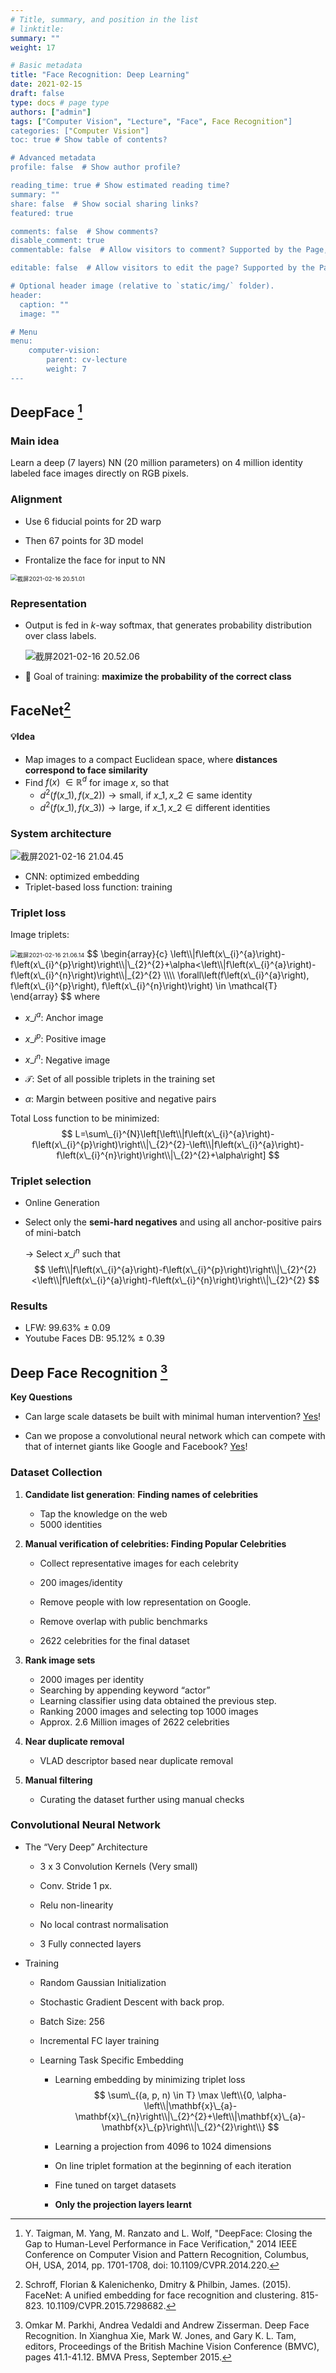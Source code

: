 ```yaml
---
# Title, summary, and position in the list
# linktitle: 
summary: ""
weight: 17

# Basic metadata
title: "Face Recognition: Deep Learning"
date: 2021-02-15
draft: false
type: docs # page type
authors: ["admin"]
tags: ["Computer Vision", "Lecture", "Face", Face Recognition"]
categories: ["Computer Vision"]
toc: true # Show table of contents?

# Advanced metadata
profile: false  # Show author profile?

reading_time: true # Show estimated reading time?
summary: ""
share: false  # Show social sharing links?
featured: true

comments: false  # Show comments?
disable_comment: true
commentable: false  # Allow visitors to comment? Supported by the Page, Post, and Docs content types.

editable: false  # Allow visitors to edit the page? Supported by the Page, Post, and Docs content types.

# Optional header image (relative to `static/img/` folder).
header:
  caption: ""
  image: ""

# Menu
menu: 
    computer-vision:
        parent: cv-lecture
        weight: 7
---
```


## DeepFace [^1]

### Main idea

Learn a deep (7 layers) NN (20 million parameters) on 4 million identity labeled face images directly on RGB pixels.

### Alignment

- Use 6 fiducial points for 2D warp
- Then 67 points for 3D model

- Frontalize the face for input to NN

<img src="https://raw.githubusercontent.com/EckoTan0804/upic-repo/master/uPic/截屏2021-02-16%2020.51.01.png" alt="截屏2021-02-16 20.51.01" style="zoom:67%;" />

### Representation

- Output is fed in $k$-way softmax, that generates probability distribution over class labels.

  ![截屏2021-02-16 20.52.06](https://raw.githubusercontent.com/EckoTan0804/upic-repo/master/uPic/截屏2021-02-16%2020.52.06.png)

- 🎯 Goal of training: **maximize the probability of the correct class**

## FaceNet[^2]

#### 💡Idea

- Map images to a compact Euclidean space, where **distances correspond to face similarity**
- Find $f(x)\ \in \mathbb{R}^d$ for image $x$, so that
  - $d^2(f(x\_1), f(x\_2)) \rightarrow \text{small}$, if $x\_1, x\_2 \in \text{same identity}$
  - $d^2(f(x\_1), f(x\_3)) \rightarrow \text{large}$, if $x\_1, x\_2 \in \text{different identities}$

### System architecture

![截屏2021-02-16 21.04.45](https://raw.githubusercontent.com/EckoTan0804/upic-repo/master/uPic/截屏2021-02-16%2021.04.45.png)

- CNN: optimized embedding
- Triplet-based loss function: training

### Triplet loss

Image triplets:

<img src="https://raw.githubusercontent.com/EckoTan0804/upic-repo/master/uPic/截屏2021-02-16%2021.06.14.png" alt="截屏2021-02-16 21.06.14" style="zoom:67%;" />
$$
\begin{array}{c}
\left\\|f\left(x\_{i}^{a}\right)-f\left(x\_{i}^{p}\right)\right\\|\_{2}^{2}+\alpha<\left\\|f\left(x\_{i}^{a}\right)-f\left(x\_{i}^{n}\right)\right\\|_{2}^{2} \\\\
\forall\left(f\left(x\_{i}^{a}\right), f\left(x\_{i}^{p}\right), f\left(x\_{i}^{n}\right)\right) \in \mathcal{T}
\end{array}
$$
where

- $x\_i^a$: Anchor image
- $x\_i^p$: Positive image
- $x\_i^n$: Negative image

- $\mathcal{T}$: Set of all possible triplets in the training set
- $\alpha$: Margin between positive and negative pairs

Total Loss function to be minimized:
$$
L=\sum\_{i}^{N}\left[\left\\|f\left(x\_{i}^{a}\right)-f\left(x\_{i}^{p}\right)\right\\|\_{2}^{2}-\left\\|f\left(x\_{i}^{a}\right)-f\left(x\_{i}^{n}\right)\right\\|\_{2}^{2}+\alpha\right]
$$

### Triplet selection

- Online Generation

- Select only the **semi-hard negatives** and using all anchor-positive pairs of mini-batch

  $\rightarrow$ Select $x\_i^n$ such that
  $$
  \left\\|f\left(x\_{i}^{a}\right)-f\left(x\_{i}^{p}\right)\right\\|\_{2}^{2}<\left\\|f\left(x\_{i}^{a}\right)-f\left(x\_{i}^{n}\right)\right\\|\_{2}^{2}
  $$

### Results

- LFW: 99.63% $\pm$ 0.09
- Youtube Faces DB: 95.12% $\pm$ 0.39



## Deep Face Recognition [^3]

**Key Questions**

- Can large scale datasets be built with minimal human intervention? [Yes](#dataset-collection)!

- Can we propose a convolutional neural network which can compete with that of internet giants like Google and Facebook? [Yes](#convolutional-neural-network)!

### Dataset Collection

1. **Candidate list generation**: **Finding names of celebrities**
   - Tap the knowledge on the web
   - 5000 identities

2. **Manual verification of celebrities: Finding Popular Celebrities**
   - Collect representative images for each celebrity 
   - 200 images/identity
   - Remove people with low representation on Google. 
   - Remove overlap with public benchmarks

   - 2622 celebrities for the final dataset
3. **Rank image sets**
   - 2000 images per identity
   - Searching by appending keyword “actor”
   - Learning classifier using data obtained the previous step. 
   - Ranking 2000 images and selecting top 1000 images 
   - Approx. 2.6 Million images of 2622 celebrities
4. **Near duplicate removal**
   - VLAD descriptor based near duplicate removal
5. **Manual filtering**
   - Curating the dataset further using manual checks

### Convolutional Neural Network

- The “Very Deep” Architecture

  - 3 x 3 Convolution Kernels (Very small) 
  - Conv. Stride 1 px.

  - Relu non-linearity

  - No local contrast normalisation
  - 3 Fully connected layers

- Training

  - Random Gaussian Initialization

  - Stochastic Gradient Descent with back prop.

  - Batch Size: 256

  - Incremental FC layer training

  - Learning Task Specific Embedding

    - Learning embedding by minimizing triplet loss
      $$
      \sum\_{(a, p, n) \in T} \max \left\\{0, \alpha-\left\\|\mathbf{x}\_{a}-\mathbf{x}\_{n}\right\\|\_{2}^{2}+\left\\|\mathbf{x}\_{a}-\mathbf{x}\_{p}\right\\|\_{2}^{2}\right\\}
      $$

    - Learning a projection from 4096 to 1024 dimensions

    - On line triplet formation at the beginning of each iteration 

    - Fine tuned on target datasets

    - **Only the projection layers learnt**

    







[^1]: Y. Taigman, M. Yang, M. Ranzato and L. Wolf, "DeepFace: Closing the Gap to Human-Level Performance in Face Verification," 2014 IEEE Conference on Computer Vision and Pattern Recognition, Columbus, OH, USA, 2014, pp. 1701-1708, doi: 10.1109/CVPR.2014.220.
[^2]: Schroff, Florian & Kalenichenko, Dmitry & Philbin, James. (2015). FaceNet: A unified embedding for face recognition and clustering. 815-823. 10.1109/CVPR.2015.7298682.
[^3]: Omkar M. Parkhi, Andrea Vedaldi and Andrew Zisserman. Deep Face Recognition. In Xianghua Xie, Mark W. Jones, and Gary K. L. Tam, editors, Proceedings of the British Machine Vision Conference (BMVC), pages 41.1-41.12. BMVA Press, September 2015.